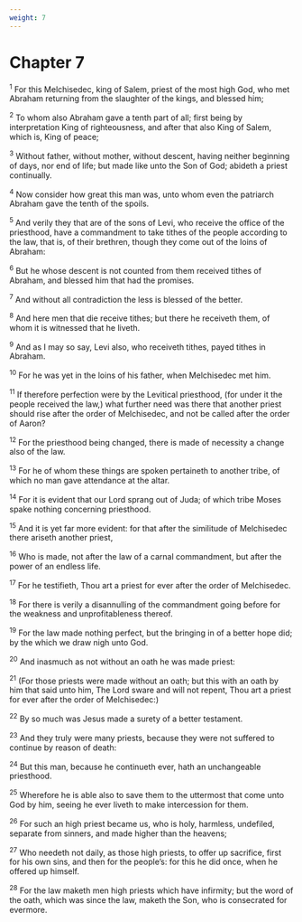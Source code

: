 ```yaml
---
weight: 7
---
```


# Chapter 7

<sup>1</sup> For this Melchisedec, king of Salem, priest of the most high God, who met Abraham returning from the slaughter of the kings, and blessed him; 

<sup>2</sup> To whom also Abraham gave a tenth part of all; first being by interpretation King of righteousness, and after that also King of Salem, which is, King of peace; 

<sup>3</sup> Without father, without mother, without descent, having neither beginning of days, nor end of life; but made like unto the Son of God; abideth a priest continually. 

<sup>4</sup> Now consider how great this man was, unto whom even the patriarch Abraham gave the tenth of the spoils. 

<sup>5</sup> And verily they that are of the sons of Levi, who receive the office of the priesthood, have a commandment to take tithes of the people according to the law, that is, of their brethren, though they come out of the loins of Abraham: 

<sup>6</sup> But he whose descent is not counted from them received tithes of Abraham, and blessed him that had the promises. 

<sup>7</sup> And without all contradiction the less is blessed of the better. 

<sup>8</sup> And here men that die receive tithes; but there he receiveth them, of whom it is witnessed that he liveth. 

<sup>9</sup> And as I may so say, Levi also, who receiveth tithes, payed tithes in Abraham. 

<sup>10</sup> For he was yet in the loins of his father, when Melchisedec met him. 

<sup>11</sup> If therefore perfection were by the Levitical priesthood, (for under it the people received the law,) what further need was there that another priest should rise after the order of Melchisedec, and not be called after the order of Aaron? 

<sup>12</sup> For the priesthood being changed, there is made of necessity a change also of the law. 

<sup>13</sup> For he of whom these things are spoken pertaineth to another tribe, of which no man gave attendance at the altar. 

<sup>14</sup> For it is evident that our Lord sprang out of Juda; of which tribe Moses spake nothing concerning priesthood. 

<sup>15</sup> And it is yet far more evident: for that after the similitude of Melchisedec there ariseth another priest, 

<sup>16</sup> Who is made, not after the law of a carnal commandment, but after the power of an endless life. 

<sup>17</sup> For he testifieth, Thou art a priest for ever after the order of Melchisedec. 

<sup>18</sup> For there is verily a disannulling of the commandment going before for the weakness and unprofitableness thereof. 

<sup>19</sup> For the law made nothing perfect, but the bringing in of a better hope did; by the which we draw nigh unto God. 

<sup>20</sup> And inasmuch as not without an oath he was made priest: 

<sup>21</sup> (For those priests were made without an oath; but this with an oath by him that said unto him, The Lord sware and will not repent, Thou art a priest for ever after the order of Melchisedec:) 

<sup>22</sup> By so much was Jesus made a surety of a better testament. 

<sup>23</sup> And they truly were many priests, because they were not suffered to continue by reason of death: 

<sup>24</sup> But this man, because he continueth ever, hath an unchangeable priesthood. 

<sup>25</sup> Wherefore he is able also to save them to the uttermost that come unto God by him, seeing he ever liveth to make intercession for them. 

<sup>26</sup> For such an high priest became us, who is holy, harmless, undefiled, separate from sinners, and made higher than the heavens; 

<sup>27</sup> Who needeth not daily, as those high priests, to offer up sacrifice, first for his own sins, and then for the people’s: for this he did once, when he offered up himself. 

<sup>28</sup> For the law maketh men high priests which have infirmity; but the word of the oath, which was since the law, maketh the Son, who is consecrated for evermore. 


